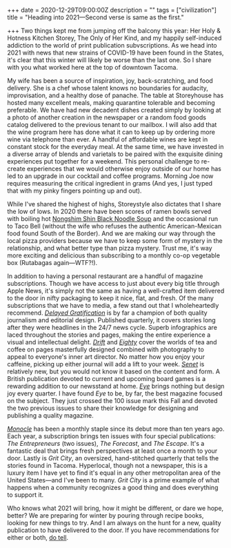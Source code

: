 +++
date = 2020-12-29T09:00:00Z
description = ""
tags = ["civilization"]
title = "Heading into 2021—Second verse is same as the first."

+++
Two things kept me from jumping off the balcony this year: Her Holy & Hotness Kitchen Storey, The Only of Her Kind, and my happily self-induced addiction to the world of print publication subvscriptions. As we head into 2021 with news that new strains of COVID-19 have been found in the States, it's clear that this winter will likely be worse than the last one. So I share with you what worked here at the top of downtown Tacoma.

My wife has been a source of inspiration, joy, back-scratching, and food delivery. She is a chef whose talent knows no boundaries for audacity, improvisation, and a healthy dose of panache. The table at Storeyhouse has hosted many excellent meals, making quarantine tolerable and becoming preferable. We have had new decadent dishes created simply by looking at a photo of another creation in the newspaper or a random food goods catalog delivered to the previous tenant to our mailbox. I will also add that the wine program here has done what it can to keep up by ordering more wine via telephone than ever. A handful of affordable wines are kept in constant stock for the everyday meal. At the same time, we have invested in a diverse array of blends and varietals to be paired with the exquisite dining experiences put together for a weekend. This personal challenge to re-create experiences that we would otherwise enjoy outside of our home has led to an upgrade in our cocktail and coffee programs. Morning Joe now requires measuring the critical ingredient in grams (And yes, I just typed that with my pinky fingers pointing up and out).

While I've shared the highest of highs, Storeystyle also dictates that I share the low of lows. In 2020 there have been scores of ramen bowls served with boiling hot [Nongshim Shin Black Noodle Soup](https://www.amazon.com/NongShim-Shin-Black-Noodle-Spicy/dp/B0061JWQOW) and the occasional run to Taco Bell (without the wife who refuses the authentic American-Mexican food found South of the Border). And we are making our way through the local pizza providers because we have to keep some form of mystery in the relationship, and what better type than pizza mystery. Trust me, it's way more exciting and delicious than subscribing to a monthly co-op vegetable box (Rutabagas again—WTF?!).

In addition to having a personal restaurant are a handful of magazine subscriptions. Though we have access to just about every big title through Apple News, it's simply not the same as having a well-crafted item delivered to the door in nifty packaging to keep it nice, flat, and fresh. Of the many subscriptions that we have to media, a few stand out that I wholeheartedly recommend. [_Delayed Gratification_](https://www.slow-journalism.com/blog) is by far a champion of both quality journalism and editorial design. Published quarterly, it covers stories long after they were headlines in the 24/7 news cycle. Superb infographics are laced throughout the stories and pages, making the entire experience a visual and intellectual delight. [_Drift_](https://www.driftmag.com/) and [_Eighty_](https://www.readeighty.com/) cover the worlds of tea and coffee on pages masterfully designed combined with photography to appeal to everyone's inner art director. No matter how you enjoy your caffeine, picking up either journal will add a lift to your week. [_Senet_](https://senetmagazine.com/) is relatively new, but you would not know it based on the content and form. A British publication devoted to current and upcoming board games is a rewarding addition to our newsstand at home. [_Eye_](http://www.eyemagazine.com/blog) brings nothing but design joy every quarter. I have found _Eye_ to be, by far, the best magazine focused on the subject. They just crossed the 100 issue mark this Fall and devoted the two previous issues to share their knowledge for designing and publishing a quality magazine.

[_Monocle_](https://monocle.com/) has been a monthly staple since its debut more than ten years ago. Each year, a subscription brings ten issues with four special publications: _The Entrepreneurs_ (two issues), _The Forecast_, and _The Escape_. It's a fantastic deal that brings fresh perspectives at least once a month to your door. Lastly is _Grit City_, an oversized, hand-stitched quarterly that tells the stories found in Tacoma. Hyperlocal, though not a newspaper, this is a luxury item I have yet to find it's equal in any other metropolitan area of the United States—and I've been to many. _Grit City_ is a prime example of what happens when a community recognizes a good thing and does everything to support it.

Who knows what 2021 will bring, how it might be different, or dare we hope, better? We are preparing for winter by pouring through recipe books, looking for new things to try. And I am always on the hunt for a new, quality publication to have delivered to the door. If you have recommendations for either or both, [do tell](https://airbagindustries.com/contact/).